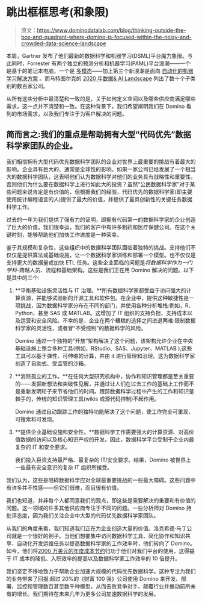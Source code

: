 # 跳出框框思考(和象限)

> 原文：<https://www.dominodatalab.com/blog/thinking-outside-the-box-and-quadrant-where-domino-is-focused-within-the-noisy-and-crowded-data-science-landscape>

本周，Gartner 发布了他们最新的数据科学和机器学习(DSML)平台魔力象限。与此同时，Forrester 有两个独立的预测分析和机器学习(PAML)平台浪潮——一个是基于的笔记本电脑，一个是 [多模态](https://www.forrester.com/report/The+Forrester+Wave+Multimodal+Predictive+Analytics+And+Machine+Learning+Q3+2020/-/E-RES157465)——加上第三个新浪潮是面向 [自动化的机器学习解决方案](https://www.forrester.com/report/The+Forrester+New+Wave+AutomationFocused+Machine+Learning+Solutions+Q2+2019/-/E-RES143845) 。而马特图尔克的 [2020 年数据& AI Landscape](https://mattturck.com/data2020/) 列出了数十个子类别的数百家公司。

从所有这些分析中最清楚和一致的是，关于如何定义空间以及哪些供应商满足哪些需求，这一点并不清楚和一致。在这种背景下，我们希望阐明我们在 Domino 看到的市场需求，以及我们专注于为客户解决的问题。

## 简而言之:我们的重点是帮助拥有大型“代码优先”数据科学家团队的企业。

我们相信拥有大型代码优先数据科学团队的企业对世界上最重要的挑战有着最大的影响。企业具有巨大的、通常是全球性的影响。如果一家公司已经发展了一个相当大的数据科学团队，这表明他们认为数据科学对他们的业务具有战略性和重要性。否则他们为什么要在数据科学上进行如此大的投资？虽然“公民数据科学家”对于某些问题来说肯定是有价值的，但根据我们的经验，代码优先的数据科学家(即主要使用统计编程语言的人)提供了最大的价值，并提供了最具创新性的关键任务数据科学工作。

过去的一年为我们提供了强有力的证明，即拥有代码第一的数据科学家的企业创造了巨大的价值。我们很幸运，我们的客户中有许多制药和医疗保健公司。在这个关键时刻，能够帮助他们加快工作进度是一种荣幸。

鉴于其规模和复杂性，这些组织中的数据科学团队面临着独特的挑战。支持他们不仅仅是提供算法或基础设施，让一个数据科学家训练和部署一个模型。也不仅仅是支持更大的数据量或加快 ETL 任务。这些企业面临的问题是*将数据科学作为一门学科*-跨越人员、流程和基础架构。这些是我们正在用 Domino 解决的问题。以下是其中的三个:

1.  **平衡基础设施灵活性与 IT 治理。**所有数据科学家都受益于访问强大的计算资源，并能够试验新的开源工具和软件包。在企业中，提供这种敏捷性是一项挑战，因为数据科学家分布在不同的部门，并使用各种分析堆栈:例如，R、Python，甚至 SAS 或 MATLAB。这增加了 IT 组织的支持负担、支持成本以及运营和安全风险。不幸的是，企业在两个糟糕的选择之间进退两难:限制数据科学家的灵活性，或者冒“不受控制”的数据科学的风险。

    Domino 通过一个独特的“开放”架构解决了这个问题，该架构允许企业在中央基础设施上整合多种工具(例如，RStudio、SAS、Jupyter、MATLAB ),这些工具可以基于弹性、可伸缩的计算，并由 it 进行管理和治理。这为数据科学家创造了自助式、受监管的沙箱。

2.  **消除孤立的工作。**在任何大型研究机构中，协作和知识管理都是至关重要的——发掘新想法和突破性见解，并通过让人们在过去工作的基础上工作而不是重新发明轮子来节省他们的时间。跟踪数据科学过程中产生的工作和知识是棘手的，传统的知识管理工具(wikis 或源代码控制)不起作用。

    Domino 通过自动跟踪工作的独特功能解决了这个问题，使工作完全可重现、可搜索和可发现。

3.  **提供企业基础设施和安全性。**数据科学工作需要强大的计算资源、对高价值数据的访问以及核心知识产权的开发。因此，数据科学平台受制于企业内最复杂的 IT 和安全要求。

    我们投入巨资支持最严格、最复杂的 IT/安全要求。结果，Domino 被世界上一些最有安全意识的复杂 IT 组织所接受。

我们认为，这些是阻碍数据科学应对全球最重要挑战的一些最大障碍。这些问题中有许多并不性感——但它们很难，而且很有价值。

我们也知道，并非每个人都同意我们的观点，即这些是需要解决的重要和有价值的问题。这一领域的许多其他供应商专注于不同的问题。一些分析师对 Domino 持批评态度，因为我们关注企业中大型的代码优先数据科学家团队。

从我们的角度来看，我们知道我们正在为企业创造大量的价值。洛克希德·马丁公司就是一个很好的例子。当他们想要集中访问数据科学工具、简化协作和知识共享、自动化开发运维任务以提高数据科学家的工作效率时，他们转向了 Domino。如今，他们将[2000 万美元的年度成本节约](https://www.dominodatalab.com/customers/lockheed-martin/)归功于他们对我们平台的使用，这得益于 IT 成本的降低、入职效率的提高以及数据科学家工作效率的 10 倍提升。

我们坚定不移地致力于帮助企业加速大规模的代码优先数据科学。这种专注为我们的业务带来了回报:超过 20%的《财富 100 强》公司使用 Domino 来开发、部署、监控和管理数百甚至数千种模型，从而击败竞争对手、颠覆行业并推动前所未有的增长。我们期待在未来几年为更多公司加速数据科学的发展。